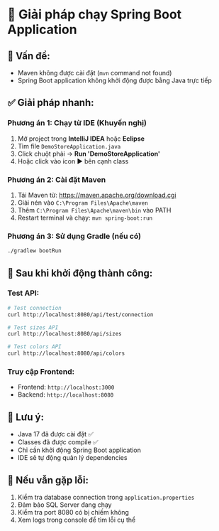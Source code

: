 # 🚀 Giải pháp chạy Spring Boot Application

## 🚨 **Vấn đề:**
- Maven không được cài đặt (`mvn` command not found)
- Spring Boot application không khởi động được bằng Java trực tiếp

## ✅ **Giải pháp nhanh:**

### **Phương án 1: Chạy từ IDE (Khuyến nghị)**
1. Mở project trong **IntelliJ IDEA** hoặc **Eclipse**
2. Tìm file `DemoStoreApplication.java`
3. Click chuột phải → **Run 'DemoStoreApplication'**
4. Hoặc click vào icon ▶️ bên cạnh class

### **Phương án 2: Cài đặt Maven**
1. Tải Maven từ: https://maven.apache.org/download.cgi
2. Giải nén vào `C:\Program Files\Apache\maven`
3. Thêm `C:\Program Files\Apache\maven\bin` vào PATH
4. Restart terminal và chạy: `mvn spring-boot:run`

### **Phương án 3: Sử dụng Gradle (nếu có)**
```bash
./gradlew bootRun
```

## 🎯 **Sau khi khởi động thành công:**

### **Test API:**
```bash
# Test connection
curl http://localhost:8080/api/test/connection

# Test sizes API
curl http://localhost:8080/api/sizes

# Test colors API
curl http://localhost:8080/api/colors
```

### **Truy cập Frontend:**
- Frontend: `http://localhost:3000`
- Backend: `http://localhost:8080`

## 📝 **Lưu ý:**
- Java 17 đã được cài đặt ✅
- Classes đã được compile ✅
- Chỉ cần khởi động Spring Boot application
- IDE sẽ tự động quản lý dependencies

## 🔧 **Nếu vẫn gặp lỗi:**
1. Kiểm tra database connection trong `application.properties`
2. Đảm bảo SQL Server đang chạy
3. Kiểm tra port 8080 có bị chiếm không
4. Xem logs trong console để tìm lỗi cụ thể
